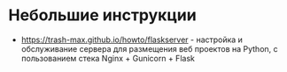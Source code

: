 # Небольшие инструкции

- https://trash-max.github.io/howto/flaskserver -  настройка и обслуживание сервера для размещения веб проектов на Python, с пользованием стека  Nginx + Gunicorn + Flask 

  